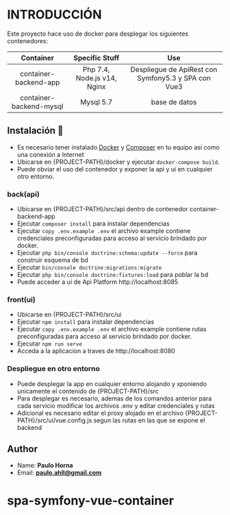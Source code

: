# INTRODUCCIÓN
Este proyecto hace uso de docker para desplegar los siguientes contenedores:

|  Container | Specific Stuff | Use |
| :---------:| :--: |:--: |
| container-backend-app | Php 7.4, Node.js v14, Nginx | Despliegue de ApiRest con Symfony5.3 y SPA con Vue3  |
| container-backend-mysql | Mysql 5.7 | base de datos |
 
## Instalación 🔧
* Es necesario tener instalado [Docker](https://docs.docker.com/engine/install/) y [Composer](https://docs.docker.com/compose/install/)  en tu equipo así como una  conexión a Internet
* Ubicarse en {PROJECT-PATH}/docker  y ejecutar `docker-compose build`.
* Puede obviar el uso del contenedor y exponer la api y ui en cualquier otro entorno.

### back(api)
* Ubicarse en {PROJECT-PATH}/src/api dentro de contenedor container-backend-app
* Ejecutar `composer install` para instalar dependencias
* Ejecutar `copy .env.example .env`  el archivo example contiene credenciales preconfiguradas para acceso al servicio brindado por docker.
* Ejecutar  `php bin/console doctrine:schema:update --force` para construir esquema de bd
* Ejecutar  `bin/console doctrine:migrations:migrate`
* Ejecutar  `php bin/console doctrine:fixtures:load` para poblar la bd
* Puede acceder a ui de Api Platform http://localhost:8085

### front(ui)
* Ubicarse en {PROJECT-PATH}/src/ui
* Ejecutar `npm install` para instalar dependencias
* Ejecutar `copy .env.example .env` el archivo example contiene rutas preconfiguradas para acceso al servicio brindado por docker.
* Ejecutar `npm run serve` 
* Acceda a la aplicacion a traves de http://localhost:8080


### Despliegue en otro entorno
* Puede desplegar la app en cualquier entorno alojando y  xponiendo unicamente el contenido de {PROJECT-PATH}/src
* Para desplegar es necesario, ademas de los comandos anterior para cada servicio modificar los archivos .env y editar credenciales y rutas
* Adicional es necesario editar el proxy alojado en el archivo {PROJECT-PATH}/src/ui/vue.config.js segun las rutas en las que se expone el backend


## Author
* Name: **Paulo Horna**
* Email: **paulo.ahll@gmail.com**

# spa-symfony-vue-container


